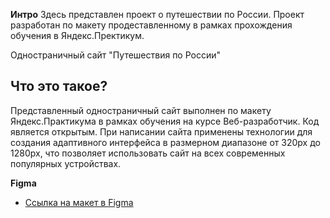 
**Интро**
Здесь представлен проект о путешествии по России.
Проект разработан по макету продеставленному в рамках прохождения обучения в Яндекс.Пректикум.

Одностраничный сайт "Путешествия по России"

 Что это такое?
 -----------

Представленный одностраничный сайт выполнен по макету Яндекс.Практикума в рамках обучения на курсе Веб-разработчик. Код является открытым.
При написании сайта применены технологии для создания адаптивного интерфейса в размерном диапазоне от 320px до 1280px, что позволяет использовать сайт на всех современных популярных устройствах.

**Figma**
* [Ссылка на макет в Figma](https://www.figma.com/file/5S2WSbEFL6awjVWJ0NWL8Q/Sprint-3_-Russia-_-desktop-mobile?node-id=28503%3A0)